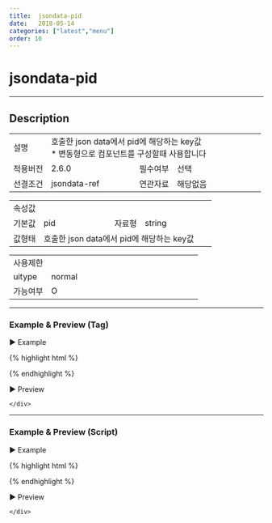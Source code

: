 ```yaml
---
title:  jsondata-pid
date:   2018-05-14
categories: ["latest","menu"]
order: 10
---
```


jsondata-pid
===

---

## Description

<table style="width:100%">
    <colgroup>
        <col width="15%"/>
        <col width="35%"/>
        <col width="15%"/>
        <col width="35%"/>
    </colgroup>
    <tr>
        <td class="tdTitle tdBg">설명</td>
        <td colspan="3">
            호출한 json data에서 pid에 해당하는 key값<br>
            * 변동형으로 컴포넌트를 구성할때 사용합니다
        </td>
    </tr>
    <tr>
        <td class="tdTitle tdBg">적용버전</td>
        <td>2.6.0</td>
        <td class="tdTitle tdBg">필수여부</td>
        <td>선택</td>
    </tr>
    <tr>
        <td class="tdTitle tdBg">선결조건</td>
        <td>jsondata-ref</td>
        <td class="tdTitle tdBg">연관자료</td>
        <td>해당없음</td>
    </tr>
</table>
<table style="width:100%">
    <colgroup>
        <col width="15%"/>
        <col width="35%"/>
        <col width="15%"/>
        <col width="35%"/>
    </colgroup>
    <tr>
        <td class="tdTitle tdBg tdCenter" colspan="4">속성값</td>
    </tr>
    <tr>
        <td class="tdTitle tdBg">기본값</td>
        <td>pid</td>
        <td class="tdTitle tdBg">자료형</td>
        <td>string</td>
    </tr>
    <tr>
        <td class="tdTitle tdBg">값형태</td>
        <td colspan="3">호출한 json data에서 pid에 해당하는 key값</td>
    </tr>
</table>
<table style="width:100%">
    <colgroup>
        <col width="20%"/>
        <col width="20%"/>
        <col width="20%"/>
        <col width="20%"/>
        <col width="20%"/>
    </colgroup>
    <tr>
        <td class="tdTitle tdBg tdCenter" colspan="5">사용제한</td>
    </tr>
    <tr>
        <td class="tdTitle tdBg">uitype</td>
        <td class="tdCenter">normal</td>
        <td></td>
        <td></td>
        <td></td>
    </tr>
    <tr>
        <td class="tdTitle tdBg">가능여부</td>
        <td class="tdBlue tdCenter">O</td>
        <td></td>
        <td></td>
        <td></td>
    </tr>
</table>

---
### Example & Preview (Tag)

<script>
    var jsonData = [                
        { "id" : "1", "pidKey" : "-1", "order" : "1", "text" : "SBUx" },
        { "id" : "1_1", "pidKey" : "1", "order" : "1", "text" : "input" },
        { "id" : "1_2", "pidKey" : "1", "order" : "2", "text" : "select" },
        { "id" : "2", "pidKey" : "-1", "order" : "2", "text" : "SBChart" },
        { "id" : "3", "pidKey" : "-1", "order" : "3", "text" : "SBGrid" },
        { "id" : "3_1", "pidKey" : "3", "order" : "1", "text" : "SBGrid 2.1" },
        { "id" : "3_2", "pidKey" : "3", "order" : "2", "text" : "SBGrid 2.5" }
   ];  
</script>

<sbux-tabs id="exTab1" name="exTab1" uitype="normal" title-target-id-array="exTab1_1" title-text-array="normal(변동형)" is-scrollable="false">
</sbux-tabs>
<div class="tab-content">
    <div id="exTab1_1">

▶ Example

{% highlight html %}
<script>
    var jsonData = [                
        { "id" : "1", "pidKey" : "-1", "order" : "1", "text" : "SBUx" },
        { "id" : "1_1", "pidKey" : "1", "order" : "1", "text" : "input" },
        { "id" : "1_2", "pidKey" : "1", "order" : "2", "text" : "select" },
        { "id" : "2", "pidKey" : "-1", "order" : "2", "text" : "SBChart" },
        { "id" : "3", "pidKey" : "-1", "order" : "3", "text" : "SBGrid" },
        { "id" : "3_1", "pidKey" : "3", "order" : "1", "text" : "SBGrid 2.1" },
        { "id" : "3_2", "pidKey" : "3", "order" : "2", "text" : "SBGrid 2.5" }
   ];  
</script>
<sbux-menu id="sbIdx1_1" name="sbTagNm1_1" uitype="normal" jsondata-ref="jsonData" jsondata-pid="pidKey" is-fixed="false">
    <brand-item text="SoftBowl"></brand-item>
</sbux-menu>
{% endhighlight %}


<br>

▶ Preview 

<sbux-menu id="sbIdx1_1" name="sbTagNm1_1" uitype="normal" jsondata-ref="jsonData" jsondata-pid="pidKey" is-fixed="false">
    <brand-item text="SoftBowl"></brand-item>
</sbux-menu>

    </div>
</div>

---
### Example & Preview (Script)

<sbux-tabs id="exTab2" name="exTab2" uitype="normal" title-target-id-array="exTab2_1" title-text-array="normal(변동형)" is-scrollable="false">
</sbux-tabs>
<div class="tab-content">
    <div id="exTab2_1">

▶ Example

{% highlight html %}
<div id="sbArea2_1"></div>
<script>
    var jsonData = [                
        { "id" : "1", "pidKey" : "-1", "order" : "1", "text" : "SBUx" },
        { "id" : "1_1", "pidKey" : "1", "order" : "1", "text" : "input" },
        { "id" : "1_2", "pidKey" : "1", "order" : "2", "text" : "select" },
        { "id" : "2", "pidKey" : "-1", "order" : "2", "text" : "SBChart" },
        { "id" : "3", "pidKey" : "-1", "order" : "3", "text" : "SBGrid" },
        { "id" : "3_1", "pidKey" : "3", "order" : "1", "text" : "SBGrid 2.1" },
        { "id" : "3_2", "pidKey" : "3", "order" : "2", "text" : "SBGrid 2.5" }
   ];  
    $(document).ready(function(){
        $('#sbArea2_1').sbMenu({
            name : 'sbScriptNm2_1',
            uitype : 'normal',
            jsondataRef : 'jsonData',
            jsondataPid : 'pidKey',
            isFixed : false
        });
    }); 
</script>
{% endhighlight %}

<br>

▶ Preview 

<div id="sbArea2_1"></div>
<script>
    $(document).ready(function(){
        $('#sbArea2_1').sbMenu({
            name : 'sbScriptNm2_1',
            uitype : 'normal',
            jsondataRef : 'jsonData',
            jsondataPid : 'pidKey',
            isFixed : false
        });
    });
</script>

    </div>
</div>